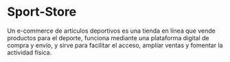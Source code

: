 # Sport-Store
Un e-commerce de artículos deportivos es una tienda en línea que vende productos para el deporte, funciona mediante una plataforma digital de compra y envío, y sirve para facilitar el acceso, ampliar ventas y fomentar la actividad física.
